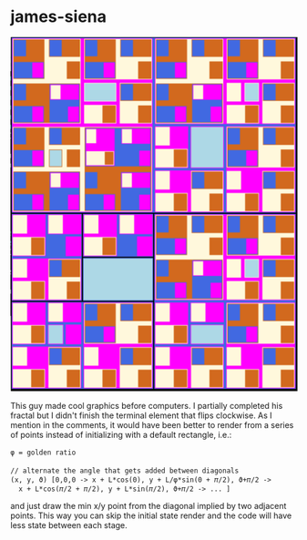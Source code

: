 # james-siena

![james siena](./james-siena.png)

This guy made cool graphics before computers. I partially completed his
fractal but I didn't finish the terminal element that flips clockwise.
As I mention in the comments, it would have been better to render from a
series of points instead of initializing with a default rectangle, i.e.:

```
φ = golden ratio

// alternate the angle that gets added between diagonals
(x, y, ϑ) [0,0,0 -> x + L*cos(0), y + L/φ*sin(0 + 𝜋/2), ϑ+𝜋/2 ->
  x + L*cos(𝜋/2 + 𝜋/2), y + L*sin(𝜋/2), ϑ+𝜋/2 -> ... ]

```

and just draw the min x/y point from the diagonal implied by two
adjacent points.  This way you can skip the initial state render and the
code will have less state between each stage.

